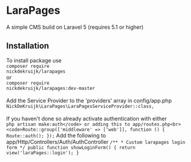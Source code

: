 # LaraPages
A simple CMS build on Laravel 5 (requires 5.1 or higher)

## Installation
To install package use<br>
<code>composer require nickdekruijk/larapages</code><br>
or<br>
<code>composer require nickdekruijk/larapages:dev-master</code><br>
<br>
Add the Service Provider to the 'providers' array in config/app.php<br>
<code>NickDeKruijk\LaraPages\LaraPagesServiceProvider::class,</code><br>
<br>
If you haven't done so already activate authentication with either<br>
`
php artisan make:auth</code>
or adding this to app/routes.php<br>
<code>Route::group(['middleware' => ['web']], function () {
    Route::auth();
});
`
Add the following to app/Http/Controllers/Auth/AuthController
`
    /**
     * Custom larapages login form
     */
    public function showLoginForm()
    {
        return view('laraPages::login');
    }
`